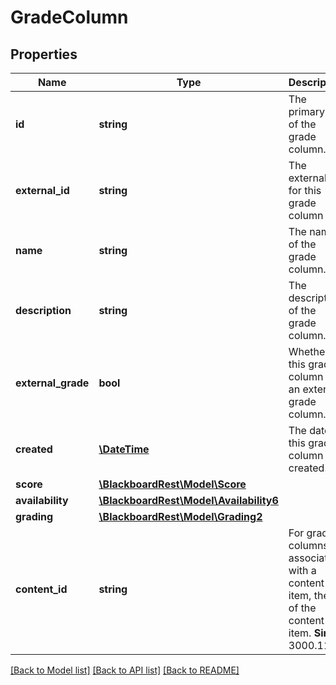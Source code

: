 # GradeColumn

## Properties
Name | Type | Description | Notes
------------ | ------------- | ------------- | -------------
**id** | **string** | The primary ID of the grade column. | 
**external_id** | **string** | The externalId for this grade column | [optional] 
**name** | **string** | The name of the grade column. | 
**description** | **string** | The description of the grade column. | [optional] 
**external_grade** | **bool** | Whether this grade column is an external grade column. | [optional] 
**created** | [**\DateTime**](\DateTime.md) | The date this grade column was created. | 
**score** | [**\BlackboardRest\Model\Score**](Score.md) |  | [optional] 
**availability** | [**\BlackboardRest\Model\Availability6**](Availability6.md) |  | [optional] 
**grading** | [**\BlackboardRest\Model\Grading2**](Grading2.md) |  | [optional] 
**content_id** | **string** | For grade columns associated with a content item, the ID of the content item.  **Since**: 3000.11.0 | 

[[Back to Model list]](../README.md#documentation-for-models) [[Back to API list]](../README.md#documentation-for-api-endpoints) [[Back to README]](../README.md)


